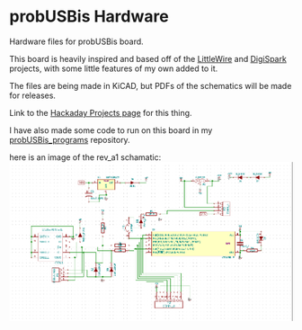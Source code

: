 probUSBis Hardware
==================

Hardware files for probUSBis board.

This board is heavily inspired and based off of the [LittleWire](http://littlewire.cc/) and 
[DigiSpark](http://digistump.com/products/1) projects, with some little features of my own added to it.

The files are being made in KiCAD, but PDFs of the schematics will be made for releases.

Link to the [Hackaday Projects page](http://hackaday.io/project/3035) for this thing.

I have also made some code to run on this board in my [probUSBis_programs](https://github.com/emdarcher/probUSBis_programs) repository.

here is an image of the rev_a1 schamatic:
![rev_a1_schematic](rev_a1/probUSBis_a1_sch.png)
